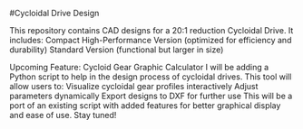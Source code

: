 #Cycloidal Drive Design

This repository contains CAD designs for a 20:1 reduction Cycloidal Drive. It includes:
Compact High-Performance Version (optimized for efficiency and durability)
Standard Version (functional but larger in size)

Upcoming Feature: Cycloid Gear Graphic Calculator
I will be adding a Python script to help in the design process of cycloidal drives. This tool will allow users to: Visualize cycloidal gear profiles interactively Adjust parameters dynamically Export designs to DXF for further use
This will be a port of an existing script with added features for better graphical display and ease of use. Stay tuned! 
